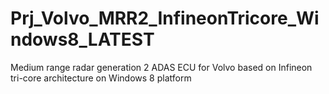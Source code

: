 # Prj_Volvo_MRR2_InfineonTricore_Windows8_LATEST
Medium range radar generation 2 ADAS ECU for Volvo based on Infineon tri-core architecture on Windows 8 platform
